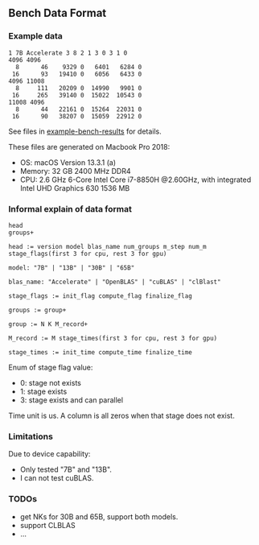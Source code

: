 ## Bench Data Format

### Example data

```
1 7B Accelerate 3 8 2 1 3 0 3 1 0
4096 4096
  8      46    9329 0   6401   6284 0
 16      93   19410 0   6056   6433 0
4096 11008
  8     111   20209 0  14990   9901 0
 16     265   39140 0  15022  10543 0
11008 4096
  8      44   22161 0  15264  22031 0
 16      90   38207 0  15059  22912 0
 ```

See files in [example-bench-results](example-bench-results) for details.

These files are generated on Macbook Pro 2018:

- OS: macOS Version 13.3.1 (a)
- Memory: 32 GB 2400 MHz DDR4
- CPU: 2.6 GHz 6-Core Intel Core i7-8850H @2.60GHz, with integrated Intel UHD Graphics 630 1536 MB

### Informal explain of data format

```
head
groups+

head := version model blas_name num_groups m_step num_m stage_flags(first 3 for cpu, rest 3 for gpu)

model: "7B" | "13B" | "30B" | "65B"

blas_name: "Accelerate" | "OpenBLAS" | "cuBLAS" | "clBlast"

stage_flags := init_flag compute_flag finalize_flag

groups := group+

group := N K M_record+

M_record := M stage_times(first 3 for cpu, rest 3 for gpu)

stage_times := init_time compute_time finalize_time
```

Enum of stage flag value:
- 0: stage not exists
- 1: stage exists
- 3: stage exists and can parallel

Time unit is us. A column is all zeros when that stage does not exist.

### Limitations

Due to device capability:

- Only tested "7B" and "13B".
- I can not test cuBLAS.

### TODOs

- get NKs for 30B and 65B, support both models. 
- support CLBLAS
- ...
